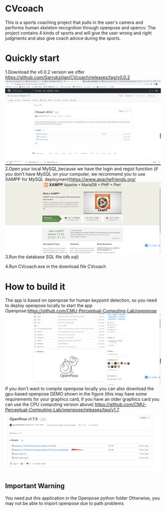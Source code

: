 # CVcoach
This is a sports coaching project that pulls in the user's camera and performs human skeleton recognition through openpose and opencv. The project contains 4 kinds of sports and will give the user wrong and right judgments and also give coach advice during the sports.
# Quickly start
1.Download the v0.0.2 version we offer https://github.com/Garrukzijian/CVcoach/releases/tag/v0.0.2
![img_1.png](img_1.png)
2.Open your local MySQL,because we have the login and regist function (if you don't have MySQL on your computer, we recommend you to use XAMPP for MySQL deployment)https://www.apachefriends.org/
![img_3.png](img_3.png)
3.Run the database SQL file (db.sql)

4.Run CVcoach.exe in the download file CVcoach
# How to build it
The app is based on openpose for human keypoint detection, so you need to deploy openpose locally to start the app
Openpose:https://github.com/CMU-Perceptual-Computing-Lab/openpose
![img.png](img.png)
If you don't want to compile openpose locally you can also download the gpu-based openpose DEMO shown in the figure (this may have some requirements for your graphics card, if you have an older graphics card you can use the CPU computing version above)
https://github.com/CMU-Perceptual-Computing-Lab/openpose/releases/tag/v1.7.
![img_2.png](img_2.png)

## Important Warning
You need put this application in the Openpose python folder Otherwise, you may not be able to import openpose due to path problems 
